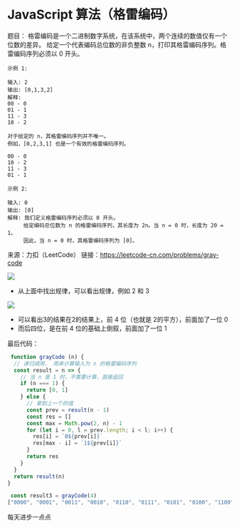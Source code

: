 # JavaScript 算法（格雷编码）

题目：
格雷编码是一个二进制数字系统，在该系统中，两个连续的数值仅有一个位数的差异。
给定一个代表编码总位数的非负整数 n，打印其格雷编码序列。格雷编码序列必须以 0 开头。

```
示例 1:

输入: 2
输出: [0,1,3,2]
解释:
00 - 0
01 - 1
11 - 3
10 - 2

对于给定的 n，其格雷编码序列并不唯一。
例如，[0,2,3,1] 也是一个有效的格雷编码序列。

00 - 0
10 - 2
11 - 3
01 - 1

示例 2:

输入: 0
输出: [0]
解释: 我们定义格雷编码序列必须以 0 开头。
     给定编码总位数为 n 的格雷编码序列，其长度为 2n。当 n = 0 时，长度为 20 = 1。
     因此，当 n = 0 时，其格雷编码序列为 [0]。
```
来源：力扣（LeetCode）
链接：https://leetcode-cn.com/problems/gray-code


<img src="https://upload-images.jianshu.io/upload_images/13129256-cbeb3d48113599a3.png?imageMogr2/auto-orient/strip%7CimageView2/2/w/1240"/>

- 从上面中找出规律，可以看出规律，例如 2 和 3

<img src="https://upload-images.jianshu.io/upload_images/13129256-385dbd231b249d7c.png?imageMogr2/auto-orient/strip%7CimageView2/2/w/1240"/>

- 可以看出3的结果在2的结果上，前 4 位（也就是 2的平方），前面加了一位 0 
- 而后四位，是在前 4 位的基础上倒叙，前面加了一位 1

最后代码：
```js
 function grayCode (n) {
  // 递归调用， 用来计算输入为 n 的格雷编码序列
  const result = n => {
    // 当 n 是 1 时，不需要计算，直接返回
    if (n === 1) {
      return [0, 1]
    } else {
      // 拿到上一个的值
      const prev = result(n - 1)
      const res = []
      const max = Math.pow(2, n) - 1
      for (let i = 0, l = prev.length; i < l; i++) {
        res[i] = `0${prev[i]}`
        res[max - i] = `1${prev[i]}`            
      }
      return res
    }
  }
  return result(n)
}

 const result3 = grayCode(4)
["0000", "0001", "0011", "0010", "0110", "0111", "0101", "0100", "1100", "1101", "1111", "1110", "1010", "1011", "1001", "1000"]
```
每天进步一点点